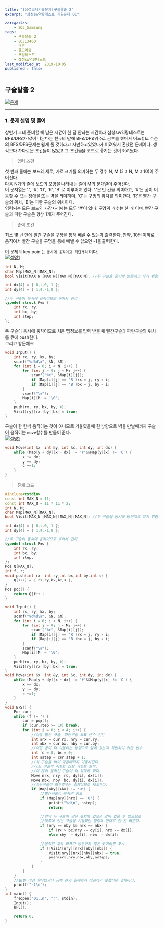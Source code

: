 ```yaml
---
title: "[삼성코테기출문제]구슬탈출 2"
excerpt: "삼성sw역량테스트 기출문제 01"

categories:
    - BOJ_Samsung
tags:
    - 구슬탈출 2
    - BOJ13460
    - 백준
    - 알고리즘
    - 코딩테스트
    - 삼성sw역량테스트
last_modified_at: 2019-10-05
published : false
---  
```

## [구슬탈출 2](https://www.acmicpc.net/problem/13460)  
[![문제](/assets/BOJ-samsung/2019-10-05-SamsungEX01-img01.jpg)](/assets/BOJ-samsung/2019-10-05-SamsungEX01-img01.jpg)
  
***
### 1. 문제 설명 및 풀이  
상반기 코테 준비할 때 남은 시간이 한 달 안되는 시간이라 삼성sw역량테스트는 BFS/DFS가 많이 나온다는 친구의 말에 BFS/DFS위주로 공부를 했어서 어느정도 수준의 BFS/DFS문제는 쉽게 풀 것이라고 자만하고있었다가 어려워서 혼났던 문제이다. 생각보다 까다로운 조건들이 많았고 그 조건들을 코드로 옮기는 것이 어려웠다.  
  
>입력 조건  

첫 번째 줄에는 보드의 세로, 가로 크기를 의미하는 두 정수 N, M (3 ≤ N, M ≤ 10)이 주어진다.  
다음 N개의 줄에 보드의 모양을 나타내는 길이 M의 문자열이 주어진다.  
이 문자열은 '.', '#', 'O', 'R', 'B' 로 이루어져 있다. '.'은 빈 칸을 의미하고, '#'은 공이 이동할 수 없는 장애물 또는 벽을 의미하며, 'O'는 구멍의 위치를 의미한다. 'R'은 빨간 구슬의 위치, 'B'는 파란 구슬의 위치이다.  
입력되는 모든 보드의 가장자리에는 모두 '#'이 있다. 구멍의 개수는 한 개 이며, 빨간 구슬과 파란 구슬은 항상 1개가 주어진다.
  
>출력 조건  

최소 몇 번 만에 빨간 구슬을 구멍을 통해 빼낼 수 있는지 출력한다. 만약, 10번 이하로 움직여서 빨간 구슬을 구멍을 통해 빼낼 수 없으면 -1을 출력한다.
    
이 문제의 key point는 `동시에 움직이고 최단거리` 이다.  
[![설명1](/assets/BOJ-samsung/2019-10-05-SamsungEX01-img02.jpg)](/assets/BOJ-samsung/2019-10-05-SamsungEX01-img02.jpg)
  
```cpp
int N, M;
char Map[MAX_N][MAX_N];
bool Visit[MAX_N][MAX_N][MAX_N][MAX_N]; //두 구슬을 동시에 방문체크 하기 위함

int dx[4] = { 0,1,0,-1 };
int dy[4] = { 1,0,-1,0 };

//두 구슬이 동시에 움직이므로 묶어서 관리
typedef struct Pos {
	int rx, ry;
	int bx, by;
	int step;
};
```  
  
두 구슬이 동시에 움직이므로 처음 맵정보를 입력 받을 때 빨간구슬과 파란구슬의 위치를 큐에 push한다.  
그리고 방문체크  
```cpp  
void Input() {
	int rx, ry, bx, by;
	scanf("%d%d\n", &N, &M);
	for (int i = 0; i < N; i++) {
		for (int j = 0; j < M; j++) {
			scanf("%c", &Map[i][j]);
			if (Map[i][j] == 'R')rx = j, ry = i;
			if (Map[i][j] == 'B')bx = j, by = i;
		}
		scanf("\n");
		Map[i][M] = '\0';
	}
	push(rx, ry, bx, by, 0);
	Visit[ry][rx][by][bx] = true;
}
```  
  
구슬이 한 칸씩 움직이는 것이 아니므로 기울였을때 한 방향으로 벽을 만날때까지 구슬이 움직이는
`move`함수를 만들어 준다.  
[![설명2](/assets/BOJ-samsung/2019-10-05-SamsungEX01-img03.jpg)](/assets/BOJ-samsung/2019-10-05-SamsungEX01-img03.jpg)  
```cpp  
void Move(int &x, int &y, int &c, int dy, int dx) {
	while (Map[y + dy][x + dx] != '#'&&Map[y][x] != 'O') {
		x += dx;
		y += dy;
		c +=1;
	}
}
```

> 전체 코드 
   
```cpp  
#include<cstdio>
const int MAX_N = 11;
const int MAX_Q = 11 * 11 * 2;
int N, M;
char Map[MAX_N][MAX_N];
bool Visit[MAX_N][MAX_N][MAX_N][MAX_N]; //두 구슬을 동시에 방문체크 하기 위함

int dx[4] = { 0,1,0,-1 };
int dy[4] = { 1,0,-1,0 };

//두 구슬이 동시에 움직이므로 묶어서 관리
typedef struct Pos {
	int rx, ry;
	int bx, by;
	int step;
};
Pos Q[MAX_Q];
int f, r;
void push(int rx, int ry,int bx,int by,int s) {
	Q[r++] = { rx,ry,bx,by,s };
}
Pos pop() {
	return Q[f++];
}

void Input() {
	int rx, ry, bx, by;
	scanf("%d%d\n", &N, &M);
	for (int i = 0; i < N; i++) {
		for (int j = 0; j < M; j++) {
			scanf("%c", &Map[i][j]);
			if (Map[i][j] == 'R')rx = j, ry = i;
			if (Map[i][j] == 'B')bx = j, by = i;
		}
		scanf("\n");
		Map[i][M] = '\0';
	}
	push(rx, ry, bx, by, 0);
	Visit[ry][rx][by][bx] = true;
}
void Move(int &x, int &y, int &c, int dy, int dx) {
	while (Map[y + dy][x + dx] != '#'&&Map[y][x] != 'O') {
		x += dx;
		y += dy;
		c +=1;
	}
}
void BFS() {
	Pos cur;
	while (f != r) {
		cur = pop();
		if (cur.step >= 10) break;
		for (int i = 0; i < 4; i++) {
			//다음 빨간 구슬, 파란구슬 좌표 변수 선언
			int nrx = cur.rx, nry = cur.ry;
			int nbx = cur.bx, nby = cur.by;
			//어떤 공이 더 기울이는 방향으로 앞에 있는지 확인하기 위한 변수
			int rc = 0, bc = 0;
			int nstep = cur.step + 1;
			//각 구슬을 벽이 막을때까지 이동시킨다.
			//c는 구슬의 이동한 칸을 카운트 한다.
			//더 많이 움직인 구슬이 더 뒤쪽에 있다.
			Move(nrx, nry, rc, dy[i], dx[i]);
			Move(nbx, nby, bc, dy[i], dx[i]);
			//파란구슬이 빠진경우는 실패이므로 제외한다.
			if (Map[nby][nbx] != 'O') {
				//빨간구슬이 빠지면 종료
				if (Map[nry][nrx] == 'O') {
					printf("%d\n", nstep);
					return;
				}
				//만약 두 구슬이 같은 위치에 있으면 같이 있을 수 없으므로
				//뒷쪽에 있던 구슬을 기울였던 방향과 반대로 한 칸 빼준다.
				if (nry == nby && nrx == nbx) {
					if (rc > bc)nry -= dy[i], nrx -= dx[i];
					else nby -= dy[i], nbx -= dx[i];
				}
				//움직인 후의 좌표가 방문하지 않은 곳이라면 푸시
				if (!Visit[nry][nrx][nby][nbx]) {
					Visit[nry][nrx][nby][nbx] = true;
					push(nrx,nry,nbx,nby,nstep);
				}
			}
		}
	}
	//10번 이상 움직였거나 공백 큐가 될때까지 성공하지 못했다면 실패이다.
	printf("-1\n");
}
int main() {
	freopen("01.in", "r", stdin);
	Input();
	BFS();

	return 0;
}
```  